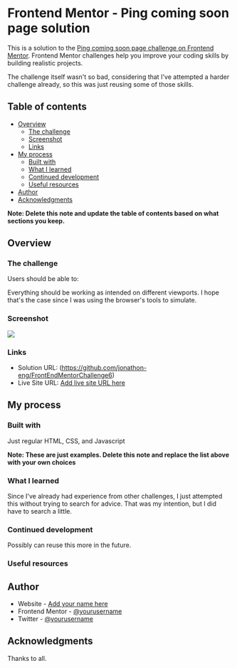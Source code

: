 # Frontend Mentor - Ping coming soon page solution

This is a solution to the [Ping coming soon page challenge on Frontend Mentor](https://www.frontendmentor.io/challenges/ping-single-column-coming-soon-page-5cadd051fec04111f7b848da). Frontend Mentor challenges help you improve your coding skills by building realistic projects. 



The challenge itself wasn't so bad, considering that I've attempted a harder challenge already, so this was just reusing some of those skills.
## Table of contents

- [Overview](#overview)
  - [The challenge](#the-challenge)
  - [Screenshot](#screenshot)
  - [Links](#links)
- [My process](#my-process)
  - [Built with](#built-with)
  - [What I learned](#what-i-learned)
  - [Continued development](#continued-development)
  - [Useful resources](#useful-resources)
- [Author](#author)
- [Acknowledgments](#acknowledgments)

**Note: Delete this note and update the table of contents based on what sections you keep.**

## Overview

### The challenge

Users should be able to:

Everything should be working as intended on different viewports. I hope that's the case since I was using the browser's tools to simulate.

### Screenshot

![](./screenshot.jpg)

### Links

- Solution URL: (https://github.com/jonathon-eng/FrontEndMentorChallenge6)
- Live Site URL: [Add live site URL here](https://your-live-site-url.com)

## My process

### Built with

Just regular HTML, CSS, and Javascript

**Note: These are just examples. Delete this note and replace the list above with your own choices**

### What I learned

Since I've already had experience from other challenges, I just attempted this without trying to search for advice. That was my intention, but I did have to search a little.



### Continued development

Possibly can reuse this more in the future.

### Useful resources



## Author

- Website - [Add your name here](https://www.your-site.com)
- Frontend Mentor - [@yourusername](https://www.frontendmentor.io/profile/yourusername)
- Twitter - [@yourusername](https://www.twitter.com/yourusername)


## Acknowledgments

Thanks to all.
